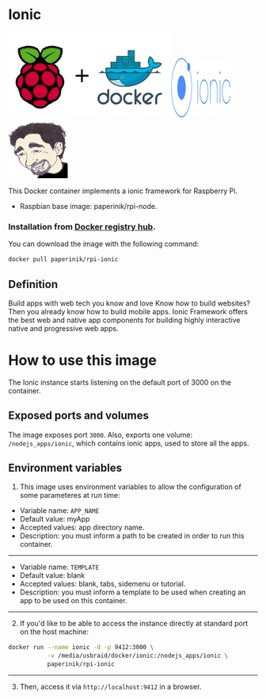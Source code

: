 # Ionic

![docker_logo](https://raw.githubusercontent.com/brunocantisano/rpi-ionic/master/files/docker.png)![docker_rocket-chat_logo](https://raw.githubusercontent.com/brunocantisano/rpi-ionic/master/files/logo-ionic.png)![docker_paperinik_logo](https://raw.githubusercontent.com/brunocantisano/rpi-ionic/master/files/docker_paperinik_120x120.png)

This Docker container implements a ionic framework for Raspberry Pi.

 * Raspbian base image: paperinik/rpi-node.
 
### Installation from [Docker registry hub](https://registry.hub.docker.com/u/paperinik/rpi-ionic/).

You can download the image with the following command:

```bash
docker pull paperinik/rpi-ionic
```

Definition
----

Build apps with web tech you know and love
Know how to build websites? Then you already know how to build mobile apps. Ionic Framework offers the best web and native app components for building highly interactive native and progressive web apps.

# How to use this image

The Ionic instance starts listening on the default port of 3000 on the container.

Exposed ports and volumes
----

The image exposes port `3000`. Also, exports one volume: `/nodejs_apps/ionic`, which contains ionic apps, used to store all the apps.

Environment variables
----

1) This image uses environment variables to allow the configuration of some parameteres at run time:

* Variable name: `APP_NAME`
* Default value: myApp
* Accepted values: app directory name.
* Description: you must inform a path to be created in order to run this container.
----

* Variable name: `TEMPLATE`
* Default value: blank
* Accepted values: blank, tabs, sidemenu or tutorial.
* Description: you must inform a template to be used when creating an app to be used on this container.
----

2) If you'd like to be able to access the instance directly at standard port on the host machine:
```bash
docker run --name ionic -d -p 9412:3000 \
           -v /media/usbraid/docker/ionic:/nodejs_apps/ionic \
           paperinik/rpi-ionic
```
----

3) Then, access it via `http://localhost:9412` in a browser.